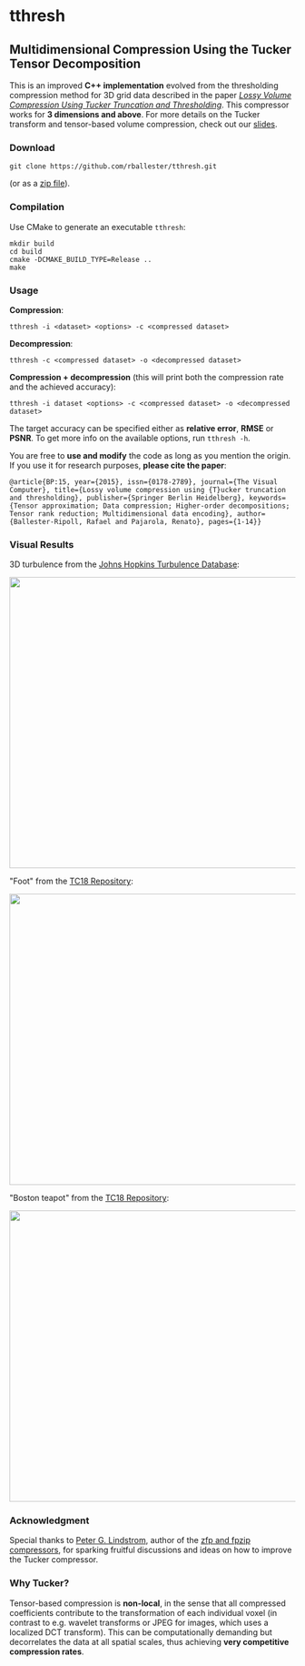 # tthresh

## Multidimensional Compression Using the Tucker Tensor Decomposition

This is an improved **C++ implementation** evolved from the thresholding compression method for 3D grid data described in the paper [*Lossy Volume Compression Using Tucker Truncation and Thresholding*](http://www.ifi.uzh.ch/en/vmml/publications/lossycompression.html). This compressor works for **3 dimensions and above**. For more details on the Tucker transform and tensor-based volume compression, check out our [slides](http://www.ifi.uzh.ch/dam/jcr:00000000-73a0-83b8-ffff-ffffd48b8a42/tensorapproximation.pdf).

### Download

```  
git clone https://github.com/rballester/tthresh.git
```

(or as a [zip file](https://github.com/rballester/tthresh/archive/master.zip)).

### Compilation

Use CMake to generate an executable ```tthresh```:

```
mkdir build
cd build
cmake -DCMAKE_BUILD_TYPE=Release ..
make
```

### Usage

**Compression**:

```
tthresh -i <dataset> <options> -c <compressed dataset>
```

**Decompression**:

```
tthresh -c <compressed dataset> -o <decompressed dataset>
```

**Compression + decompression** (this will print both the compression rate and the achieved accuracy):

```
tthresh -i dataset <options> -c <compressed dataset> -o <decompressed dataset>
```

The target accuracy can be specified either as **relative error**, **RMSE** or **PSNR**. To get more info on the available options, run ```tthresh -h```.

You are free to **use and modify** the code as long as you mention the origin. If you use it for research purposes, **please cite the paper**:

```@article{BP:15, year={2015}, issn={0178-2789}, journal={The Visual Computer}, title={Lossy volume compression using {T}ucker truncation and thresholding}, publisher={Springer Berlin Heidelberg}, keywords={Tensor approximation; Data compression; Higher-order decompositions; Tensor rank reduction; Multidimensional data encoding}, author={Ballester-Ripoll, Rafael and Pajarola, Renato}, pages={1-14}}```

### Visual Results

3D turbulence from the [Johns Hopkins Turbulence Database](http://turbulence.pha.jhu.edu/newcutout.aspx):

<img src="https://github.com/rballester/tthresh/blob/master/images/isotropic_coarse.png" width="512">

"Foot" from the [TC18 Repository](http://www.tc18.org/code_data_set/3D_images.php):

<img src="https://github.com/rballester/tthresh/blob/master/images/foot.png" width="512">

"Boston teapot" from the [TC18 Repository](http://www.tc18.org/code_data_set/3D_images.php):

<img src="https://github.com/rballester/tthresh/blob/master/images/boston_teapot.png" width="512">

### Acknowledgment

Special thanks to [Peter G. Lindstrom](http://people.llnl.gov/pl), author of the [zfp and fpzip compressors](http://computation.llnl.gov/projects/floating-point-compression), for sparking fruitful discussions and ideas on how to improve the Tucker compressor.

### Why Tucker?

Tensor-based compression is **non-local**, in the sense that all compressed coefficients contribute to the transformation of each individual voxel (in contrast to e.g. wavelet transforms or JPEG for images, which uses a localized DCT transform). This can be computationally demanding but decorrelates the data at all spatial scales, thus achieving **very competitive compression rates**.
